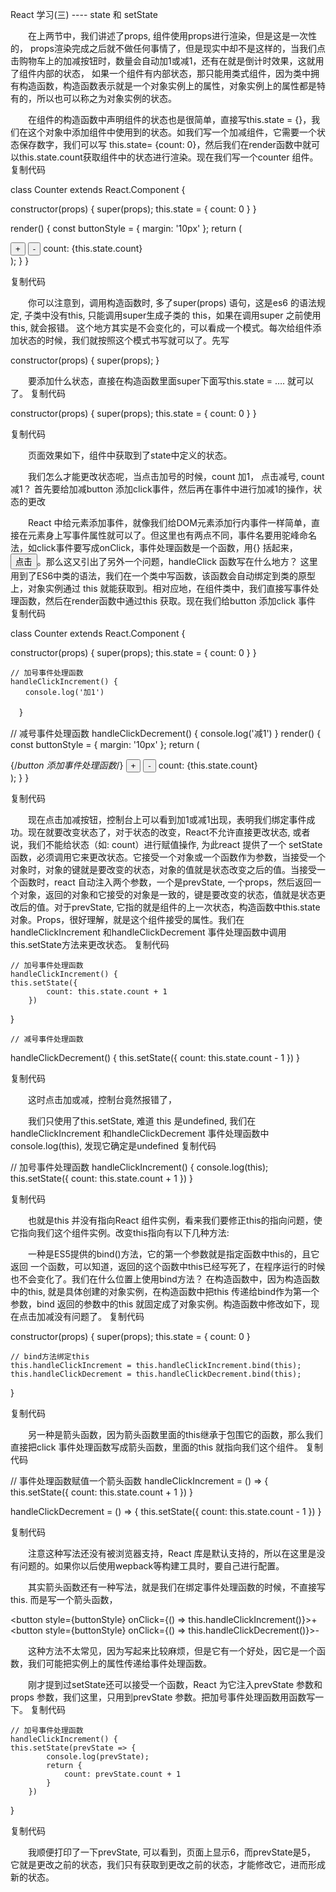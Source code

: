  React 学习(三) ---- state 和 setState

　　在上两节中，我们讲述了props, 组件使用props进行渲染，但是这是一次性的， props渲染完成之后就不做任何事情了，但是现实中却不是这样的，当我们点击购物车上的加减按钮时，数量会自动加1或减1，还有在就是倒计时效果，这就用了组件内部的状态， 如果一个组件有内部状态，那只能用类式组件，因为类中拥有构造函数，构造函数表示就是一个对象实例上的属性，对象实例上的属性都是特有的，所以也可以称之为对象实例的状态。

　　在组件的构造函数中声明组件的状态也是很简单，直接写this.state = {}，我们在这个对象中添加组件中使用到的状态。如我们写一个加减组件，它需要一个状态保存数字，我们可以写 this.state= {count: 0}，然后我们在render函数中就可以this.state.count获取组件中的状态进行渲染。现在我们写一个counter 组件。
复制代码

class Counter extends React.Component {

  constructor(props) {
    super(props);
    this.state = {
      count: 0
    }
  }

  render() {
    const buttonStyle = {
        margin: '10px'
    };
    return (
      <div>
        <button style={buttonStyle}>+</button>
        <button style={buttonStyle}>-</button>
        <span>count: {this.state.count}</span>
      </div>
    );
  }
}

复制代码

　　你可以注意到，调用构造函数时, 多了super(props) 语句，这是es6 的语法规定, 子类中没有this, 只能调用super生成子类的 this，如果在调用super 之前使用this, 就会报错。 这个地方其实是不会变化的，可以看成一个模式。每次给组件添加状态的时候，我们就按照这个模式书写就可以了。先写

constructor(props) {
    super(props);
}

　　要添加什么状态，直接在构造函数里面super下面写this.state = …. 就可以了。
复制代码

  constructor(props) {
    super(props);
    this.state = {
      count: 0
    }
  }

复制代码

　　页面效果如下，组件中获取到了state中定义的状态。

　　我们怎么才能更改状态呢，当点击加号的时候，count 加1， 点击减号, count 减1？ 首先要给加减button 添加click事件，然后再在事件中进行加减1的操作，状态的更改

　　React 中给元素添加事件，就像我们给DOM元素添加行内事件一样简单，直接在元素身上写事件属性就可以了。但这里也有两点不同，事件名要用驼峰命名法，如click事件要写成onClick，事件处理函数是一个函数，用{} 括起来， <button onClick={handleClick}>点击</button>。那么这又引出了另外一个问题，handleClick 函数写在什么地方？ 这里用到了ES6中类的语法，我们在一个类中写函数，该函数会自动绑定到类的原型上，对象实例通过 this 就能获取到。相对应地，在组件类中，我们直接写事件处理函数，然后在render函数中通过this 获取。现在我们给button 添加click 事件
复制代码

class Counter extends React.Component {

  constructor(props) {
    super(props);
    this.state = {
      count: 0
    }
  }
    
    // 加号事件处理函数
    handleClickIncrement() {
    　　console.log('加1')
  　}
    
  // 减号事件处理函数
  handleClickDecrement() {
    console.log('减1')
  }
  render() {
        const buttonStyle = {
            margin: '10px'
        };
    return (
      <div>
        {/*button 添加事件处理函数*/}
        <button style={buttonStyle} onClick={this.handleClickIncrement}>+</button>
        <button style={buttonStyle} onClick={this.handleClickDecrement}>-</button>
        <span>count: {this.state.count}</span>
      </div>
    );
  }
}

复制代码

　　现在点击加减按钮，控制台上可以看到加1或减1出现，表明我们绑定事件成功。现在就要改变状态了，对于状态的改变，React不允许直接更改状态, 或者说，我们不能给状态（如: count）进行赋值操作,  为此react 提供了一个 setState函数，必须调用它来更改状态。它接受一个对象或一个函数作为参数，当接受一个对象时，对象的键就是要改变的状态，对象的值就是状态改变之后的值。当接受一个函数时，react 自动注入两个参数，一个是prevState, 一个props，然后返回一个对象，返回的对象和它接受的对象是一致的，键是要改变的状态，值就是状态更改后的值。对于prevState, 它指的就是组件的上一次状态，构造函数中this.state对象。Props，很好理解，就是这个组件接受的属性。我们在handleClickIncrement 和handleClickDecrement 事件处理函数中调用this.setState方法来更改状态。
复制代码

    // 加号事件处理函数
    handleClickIncrement() {
    this.setState({
            count: this.state.count + 1
        })
  }
    
    // 减号事件处理函数
  handleClickDecrement() {
    this.setState({
            count: this.state.count - 1
        })
  }

复制代码

　　这时点击加或减，控制台竟然报错了，

　　我们只使用了this.setState, 难道 this 是undefined, 我们在handleClickIncrement 和handleClickDecrement 事件处理函数中console.log(this), 发现它确定是undefined
复制代码

// 加号事件处理函数
handleClickIncrement() {
    console.log(this);
    this.setState({
            count: this.state.count + 1
        })
  }

复制代码

　　也就是this 并没有指向React 组件实例，看来我们要修正this的指向问题，使它指向我们这个组件实例。改变this指向有以下几种方法:

　　一种是ES5提供的bind()方法，它的第一个参数就是指定函数中this的，且它返回 一个函数，可以知道，返回的这个函数中this已经写死了，在程序运行的时候也不会变化了。我们在什么位置上使用bind方法？ 在构造函数中，因为构造函数中的this, 就是具体创建的对象实例，在构造函数中把this 传递给bind作为第一个参数，bind 返回的参数中的this 就固定成了对象实例。构造函数中修改如下，现在点击加减没有问题了。
复制代码

constructor(props) {
    super(props);
    this.state = {
        count: 0
    }

    // bind方法绑定this
    this.handleClickIncrement = this.handleClickIncrement.bind(this); 
    this.handleClickDecrement = this.handleClickDecrement.bind(this);
}

复制代码

　　另一种是箭头函数，因为箭头函数里面的this继承于包围它的函数，那么我们直接把click 事件处理函数写成箭头函数，里面的this 就指向我们这个组件。
复制代码

// 事件处理函数赋值一个箭头函数
handleClickIncrement = () => {
    this.setState({
        count: this.state.count + 1
    })
}

handleClickDecrement = () => {
    this.setState({
        count: this.state.count - 1
    })
}

复制代码

　　注意这种写法还没有被浏览器支持，React 库是默认支持的，所以在这里是没有问题的。如果你以后使用wepback等构建工具时，要自己进行配置。

　　其实箭头函数还有一种写法，就是我们在绑定事件处理函数的时候，不直接写this. 而是写一个箭头函数，

 <button style={buttonStyle} onClick={() => this.handleClickIncrement()}>+</button>
 <button style={buttonStyle} onClick={() => this.handleClickDecrement()}>-</button>

　　这种方法不太常见，因为写起来比较麻烦，但是它有一个好处，因它是一个函数，我们可能把实例上的属性传递给事件处理函数。

　　刚才提到过setState还可以接受一个函数，React 为它注入prevState 参数和props 参数，我们这里，只用到prevState 参数。把加号事件处理函数用函数写一下。
复制代码

    // 加号事件处理函数
    handleClickIncrement() {
    this.setState(prevState => {
            console.log(prevState);
            return {
                count: prevState.count + 1
            }
        })
  }

复制代码

　　我顺便打印了一下prevState, 可以看到，页面上显示6，而prevState是5， 它就是更改之前的状态，我们只有获取到更改之前的状态，才能修改它，进而形成新的状态。


